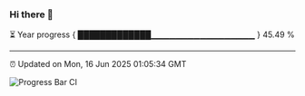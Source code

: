 ### Hi there 👋

⏳ Year progress { █████████████▁▁▁▁▁▁▁▁▁▁▁▁▁▁▁▁▁ } 45.49 %

---

⏰ Updated on Mon, 16 Jun 2025 01:05:34 GMT

![Progress Bar CI](https://github.com/code-lakshay/GitHub-Actions-Demo/workflows/Progress%20Bar%20CI/badge.svg)
